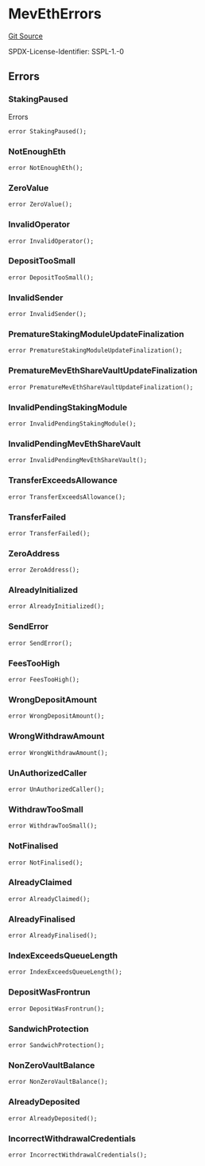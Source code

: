 # MevEthErrors
[Git Source](https://github.com/manifoldfinance/mevETH2/blob/3090c0b460080053b688ae3504dd322da59dd255/src/interfaces/Errors.sol)

SPDX-License-Identifier: SSPL-1.-0


## Errors
### StakingPaused
Errors


```solidity
error StakingPaused();
```

### NotEnoughEth

```solidity
error NotEnoughEth();
```

### ZeroValue

```solidity
error ZeroValue();
```

### InvalidOperator

```solidity
error InvalidOperator();
```

### DepositTooSmall

```solidity
error DepositTooSmall();
```

### InvalidSender

```solidity
error InvalidSender();
```

### PrematureStakingModuleUpdateFinalization

```solidity
error PrematureStakingModuleUpdateFinalization();
```

### PrematureMevEthShareVaultUpdateFinalization

```solidity
error PrematureMevEthShareVaultUpdateFinalization();
```

### InvalidPendingStakingModule

```solidity
error InvalidPendingStakingModule();
```

### InvalidPendingMevEthShareVault

```solidity
error InvalidPendingMevEthShareVault();
```

### TransferExceedsAllowance

```solidity
error TransferExceedsAllowance();
```

### TransferFailed

```solidity
error TransferFailed();
```

### ZeroAddress

```solidity
error ZeroAddress();
```

### AlreadyInitialized

```solidity
error AlreadyInitialized();
```

### SendError

```solidity
error SendError();
```

### FeesTooHigh

```solidity
error FeesTooHigh();
```

### WrongDepositAmount

```solidity
error WrongDepositAmount();
```

### WrongWithdrawAmount

```solidity
error WrongWithdrawAmount();
```

### UnAuthorizedCaller

```solidity
error UnAuthorizedCaller();
```

### WithdrawTooSmall

```solidity
error WithdrawTooSmall();
```

### NotFinalised

```solidity
error NotFinalised();
```

### AlreadyClaimed

```solidity
error AlreadyClaimed();
```

### AlreadyFinalised

```solidity
error AlreadyFinalised();
```

### IndexExceedsQueueLength

```solidity
error IndexExceedsQueueLength();
```

### DepositWasFrontrun

```solidity
error DepositWasFrontrun();
```

### SandwichProtection

```solidity
error SandwichProtection();
```

### NonZeroVaultBalance

```solidity
error NonZeroVaultBalance();
```

### AlreadyDeposited

```solidity
error AlreadyDeposited();
```

### IncorrectWithdrawalCredentials

```solidity
error IncorrectWithdrawalCredentials();
```


